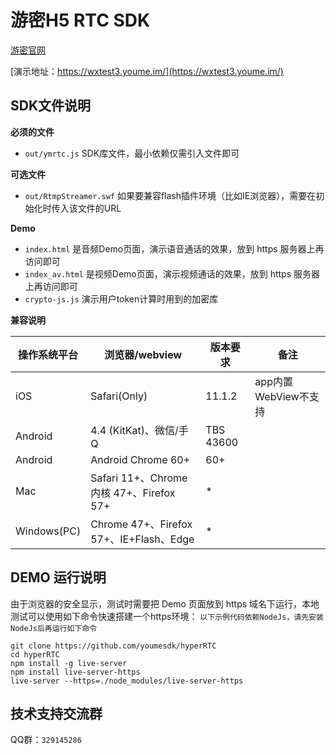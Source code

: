 # 游密H5 RTC SDK

[游密官网](https://www.youme.im/)


[演示地址：https://wxtest3.youme.im/](https://wxtest3.youme.im/)

## SDK文件说明

**必须的文件**
- `out/ymrtc.js` SDK库文件，最小依赖仅需引入文件即可

**可选文件**
- `out/RtmpStreamer.swf` 如果要兼容flash插件环境（比如IE浏览器），需要在初始化时传入该文件的URL

**Demo**
- `index.html` 是音频Demo页面，演示语音通话的效果，放到 https 服务器上再访问即可
- `index_av.html` 是视频Demo页面，演示视频通话的效果，放到 https 服务器上再访问即可
- `crypto-js.js` 演示用户token计算时用到的加密库

**兼容说明**

操作系统平台 |浏览器/webview|版本要求|备注
-------|------|------|------
iOS|Safari(Only)|11.1.2| app内置WebView不支持
Android|4.4 (KitKat)、微信/手Q | TBS	43600 |
Android|Android	Chrome 60+ | 60+ |
Mac|Safari 11+、Chrome 内核	47+、Firefox 57+| * |
Windows(PC)|Chrome	47+、Firefox 57+、IE+Flash、Edge| * |

## DEMO 运行说明
 由于浏览器的安全显示，测试时需要把 Demo 页面放到 https 域名下运行，本地测试可以使用如下命令快速搭建一个https环境：
 `以下示例代码依赖NodeJs，请先安装NodeJs后再运行如下命令`

``` shell
git clone https://github.com/youmesdk/hyperRTC
cd hyperRTC
npm install -g live-server 
npm install live-server-https
live-server --https=./node_modules/live-server-https

```
## 技术支持交流群
QQ群：`329145286`

